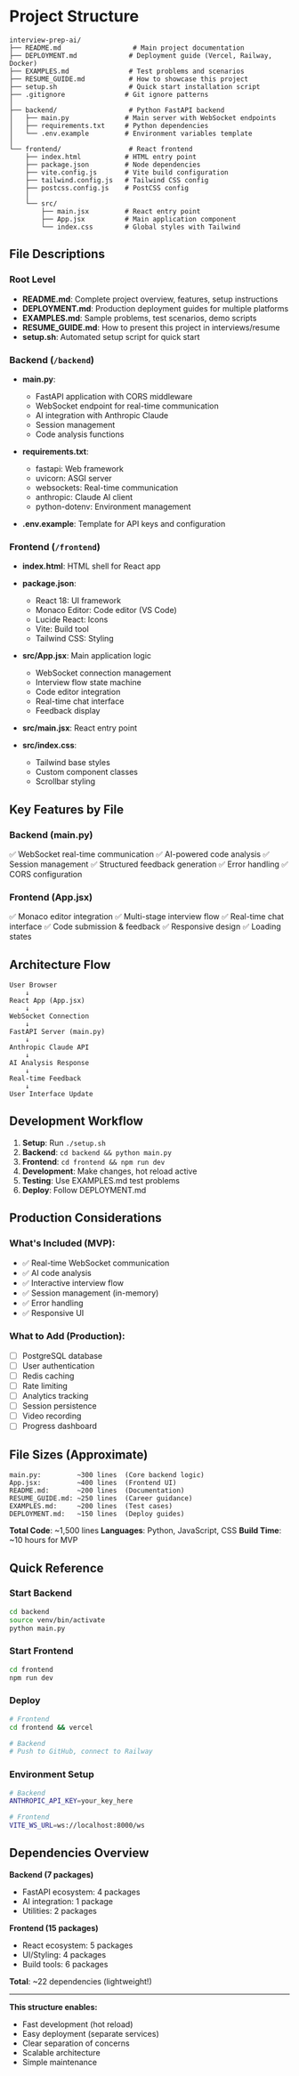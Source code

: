 # Project Structure

```
interview-prep-ai/
├── README.md                  # Main project documentation
├── DEPLOYMENT.md             # Deployment guide (Vercel, Railway, Docker)
├── EXAMPLES.md               # Test problems and scenarios
├── RESUME_GUIDE.md           # How to showcase this project
├── setup.sh                  # Quick start installation script
├── .gitignore               # Git ignore patterns
│
├── backend/                  # Python FastAPI backend
│   ├── main.py              # Main server with WebSocket endpoints
│   ├── requirements.txt     # Python dependencies
│   └── .env.example         # Environment variables template
│
└── frontend/                 # React frontend
    ├── index.html           # HTML entry point
    ├── package.json         # Node dependencies
    ├── vite.config.js       # Vite build configuration
    ├── tailwind.config.js   # Tailwind CSS config
    ├── postcss.config.js    # PostCSS config
    │
    └── src/
        ├── main.jsx         # React entry point
        ├── App.jsx          # Main application component
        └── index.css        # Global styles with Tailwind
```

## File Descriptions

### Root Level
- **README.md**: Complete project overview, features, setup instructions
- **DEPLOYMENT.md**: Production deployment guides for multiple platforms
- **EXAMPLES.md**: Sample problems, test scenarios, demo scripts
- **RESUME_GUIDE.md**: How to present this project in interviews/resume
- **setup.sh**: Automated setup script for quick start

### Backend (`/backend`)
- **main.py**: 
  - FastAPI application with CORS middleware
  - WebSocket endpoint for real-time communication
  - AI integration with Anthropic Claude
  - Session management
  - Code analysis functions
  
- **requirements.txt**: 
  - fastapi: Web framework
  - uvicorn: ASGI server
  - websockets: Real-time communication
  - anthropic: Claude AI client
  - python-dotenv: Environment management

- **.env.example**: Template for API keys and configuration

### Frontend (`/frontend`)
- **index.html**: HTML shell for React app

- **package.json**: 
  - React 18: UI framework
  - Monaco Editor: Code editor (VS Code)
  - Lucide React: Icons
  - Vite: Build tool
  - Tailwind CSS: Styling

- **src/App.jsx**: Main application logic
  - WebSocket connection management
  - Interview flow state machine
  - Code editor integration
  - Real-time chat interface
  - Feedback display

- **src/main.jsx**: React entry point

- **src/index.css**: 
  - Tailwind base styles
  - Custom component classes
  - Scrollbar styling

## Key Features by File

### Backend (main.py)
✅ WebSocket real-time communication
✅ AI-powered code analysis
✅ Session management
✅ Structured feedback generation
✅ Error handling
✅ CORS configuration

### Frontend (App.jsx)
✅ Monaco editor integration
✅ Multi-stage interview flow
✅ Real-time chat interface
✅ Code submission & feedback
✅ Responsive design
✅ Loading states

## Architecture Flow

```
User Browser
    ↓
React App (App.jsx)
    ↓
WebSocket Connection
    ↓
FastAPI Server (main.py)
    ↓
Anthropic Claude API
    ↓
AI Analysis Response
    ↓
Real-time Feedback
    ↓
User Interface Update
```

## Development Workflow

1. **Setup**: Run `./setup.sh`
2. **Backend**: `cd backend && python main.py`
3. **Frontend**: `cd frontend && npm run dev`
4. **Development**: Make changes, hot reload active
5. **Testing**: Use EXAMPLES.md test problems
6. **Deploy**: Follow DEPLOYMENT.md

## Production Considerations

### What's Included (MVP):
- ✅ Real-time WebSocket communication
- ✅ AI code analysis
- ✅ Interactive interview flow
- ✅ Session management (in-memory)
- ✅ Error handling
- ✅ Responsive UI

### What to Add (Production):
- [ ] PostgreSQL database
- [ ] User authentication
- [ ] Redis caching
- [ ] Rate limiting
- [ ] Analytics tracking
- [ ] Session persistence
- [ ] Video recording
- [ ] Progress dashboard

## File Sizes (Approximate)

```
main.py:         ~300 lines  (Core backend logic)
App.jsx:         ~400 lines  (Frontend UI)
README.md:       ~200 lines  (Documentation)
RESUME_GUIDE.md: ~250 lines  (Career guidance)
EXAMPLES.md:     ~200 lines  (Test cases)
DEPLOYMENT.md:   ~150 lines  (Deploy guides)
```

**Total Code**: ~1,500 lines
**Languages**: Python, JavaScript, CSS
**Build Time**: ~10 hours for MVP

## Quick Reference

### Start Backend
```bash
cd backend
source venv/bin/activate
python main.py
```

### Start Frontend
```bash
cd frontend
npm run dev
```

### Deploy
```bash
# Frontend
cd frontend && vercel

# Backend
# Push to GitHub, connect to Railway
```

### Environment Setup
```bash
# Backend
ANTHROPIC_API_KEY=your_key_here

# Frontend
VITE_WS_URL=ws://localhost:8000/ws
```

## Dependencies Overview

**Backend (7 packages)**
- FastAPI ecosystem: 4 packages
- AI integration: 1 package
- Utilities: 2 packages

**Frontend (15 packages)**
- React ecosystem: 5 packages
- UI/Styling: 4 packages
- Build tools: 6 packages

**Total**: ~22 dependencies (lightweight!)

---

**This structure enables:**
- Fast development (hot reload)
- Easy deployment (separate services)
- Clear separation of concerns
- Scalable architecture
- Simple maintenance

